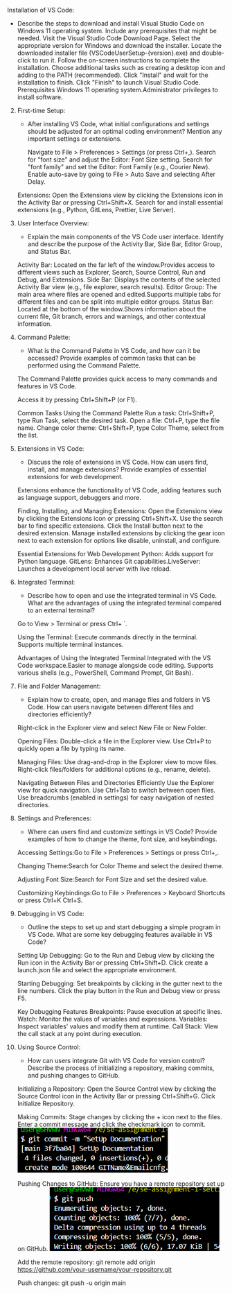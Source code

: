  Installation of VS Code:
   - Describe the steps to download and install Visual Studio Code on Windows 11 operating system. Include any prerequisites that might be needed.
      Visit the Visual Studio Code Download Page.
      Select the appropriate version for Windows and download the installer.
      Locate the downloaded installer file (VSCodeUserSetup-{version}.exe) and double-click to run it.
      Follow the on-screen instructions to complete the installation.
      Choose additional tasks such as creating a desktop icon and adding to the PATH (recommended).
      Click "Install" and wait for the installation to finish.
      Click "Finish" to launch Visual Studio Code.
   Prerequisites
     Windows 11 operating system.Administrator privileges to install software.
2. First-time Setup:
   - After installing VS Code, what initial configurations and settings should be adjusted for an optimal coding environment? Mention any important settings or extensions.

     Navigate to File > Preferences > Settings (or press Ctrl+,).
     Search for "font size" and adjust the Editor: Font Size setting.
     Search for "font family" and set the Editor: Font Family (e.g., Courier New).
     Enable auto-save by going to File > Auto Save and selecting After Delay.

   Extensions:
     Open the Extensions view by clicking the Extensions icon in the Activity Bar or pressing Ctrl+Shift+X.
     Search for and install essential extensions (e.g., Python, GitLens, Prettier, Live Server).


3. User Interface Overview:
   - Explain the main components of the VS Code user interface. Identify and describe the purpose of the Activity Bar, Side Bar, Editor Group, and Status Bar.

   Activity Bar:
     Located on the far left of the window.Provides access to different views such as Explorer, Search, Source Control, Run and Debug, and Extensions.
   Side Bar:
     Displays the contents of the selected Activity Bar view (e.g., file explorer, search results).
   Editor Group:
     The main area where files are opened and edited.Supports multiple tabs for different files and can be split into multiple editor groups.
   Status Bar:
     Located at the bottom of the window.Shows information about the current file, Git branch, errors and warnings, and other contextual information.

4. Command Palette:
   - What is the Command Palette in VS Code, and how can it be accessed? Provide examples of common tasks that can be performed using the Command Palette.

   The Command Palette provides quick access to many commands and features in VS Code.
   
   Access it by pressing Ctrl+Shift+P (or F1).
   
   Common Tasks Using the Command Palette
     Run a task: Ctrl+Shift+P, type Run Task, select the desired task.
     Open a file: Ctrl+P, type the file name.
     Change color theme: Ctrl+Shift+P, type Color Theme, select from the list.
     

5. Extensions in VS Code:
   - Discuss the role of extensions in VS Code. How can users find, install, and manage extensions? Provide examples of essential extensions for web development.

   Extensions enhance the functionality of VS Code, adding features such as language support, debuggers and more.
  
   Finding, Installing, and Managing Extensions:
     Open the Extensions view by clicking the Extensions icon or pressing Ctrl+Shift+X.
     Use the search bar to find specific extensions.
     Click the Install button next to the desired extension.
     Manage installed extensions by clicking the gear icon next to each extension for options like disable, uninstall, and configure.

   Essential Extensions for Web Development
     Python: Adds support for Python language.
     GitLens: Enhances Git capabilities.LiveServer: Launches a development local server with live reload.

6. Integrated Terminal:
   - Describe how to open and use the integrated terminal in VS Code. What are the advantages of using the integrated terminal compared to an external terminal?

   Go to View > Terminal or press Ctrl+ `.
   
   Using the Terminal:
     Execute commands directly in the terminal.
     Supports multiple terminal instances.

   Advantages of Using the Integrated Terminal
     Integrated with the VS Code workspace.Easier to manage alongside code editing.
     Supports various shells (e.g., PowerShell, Command Prompt, Git Bash).

7. File and Folder Management:
   - Explain how to create, open, and manage files and folders in VS Code. How can users navigate between different files and directories efficiently?

   
   Right-click in the Explorer view and select New File or New Folder.
   
   Opening Files:
     Double-click a file in the Explorer view.
     Use Ctrl+P to quickly open a file by typing its name.
     
   Managing Files:
     Use drag-and-drop in the Explorer view to move files.
     Right-click files/folders for additional options (e.g., rename, delete).

   Navigating Between Files and Directories Efficiently
     Use the Explorer view for quick navigation.
     Use Ctrl+Tab to switch between open files.
     Use breadcrumbs (enabled in settings) for easy navigation of nested directories.

8. Settings and Preferences:
   - Where can users find and customize settings in VS Code? Provide examples of how to change the theme, font size, and keybindings.

   Accessing Settings:Go to File > Preferences > Settings or press Ctrl+,.
   
   Changing Theme:Search for Color Theme and select the desired theme.
   
   Adjusting Font Size:Search for Font Size and set the desired value.
   
   Customizing Keybindings:Go to File > Preferences > Keyboard Shortcuts or press Ctrl+K Ctrl+S.

9. Debugging in VS Code:
   - Outline the steps to set up and start debugging a simple program in VS Code. What are some key debugging features available in VS Code?

   Setting Up Debugging:
     Go to the Run and Debug view by clicking the Run icon in the Activity Bar or pressing Ctrl+Shift+D.
     Click create a launch.json file and select the appropriate environment.

   Starting Debugging:
     Set breakpoints by clicking in the gutter next to the line numbers.
     Click the play button in the Run and Debug view or press F5.

   Key Debugging Features
     Breakpoints: Pause execution at specific lines.
     Watch: Monitor the values of variables and expressions.
     Variables: Inspect variables' values and modify them at runtime.
     Call Stack: View the call stack at any point during execution.



10. Using Source Control:
    - How can users integrate Git with VS Code for version control? Describe the process of initializing a repository, making commits, and pushing changes to GitHub.

    Initializing a Repository:
      Open the Source Control view by clicking the Source Control icon in the Activity Bar or pressing Ctrl+Shift+G.
      Click Initialize Repository.

    Making Commits:
      Stage changes by clicking the + icon next to the files.
      Enter a commit message and click the checkmark icon to commit.
      ![alt text](Commits.png)

    Pushing Changes to GitHub:
      Ensure you have a remote repository set up on GitHub.
      ![alt text](Push.png)

    Add the remote repository:
      git remote add origin https://github.com/your-username/your-repository.git

    Push changes:
      git push -u origin main
